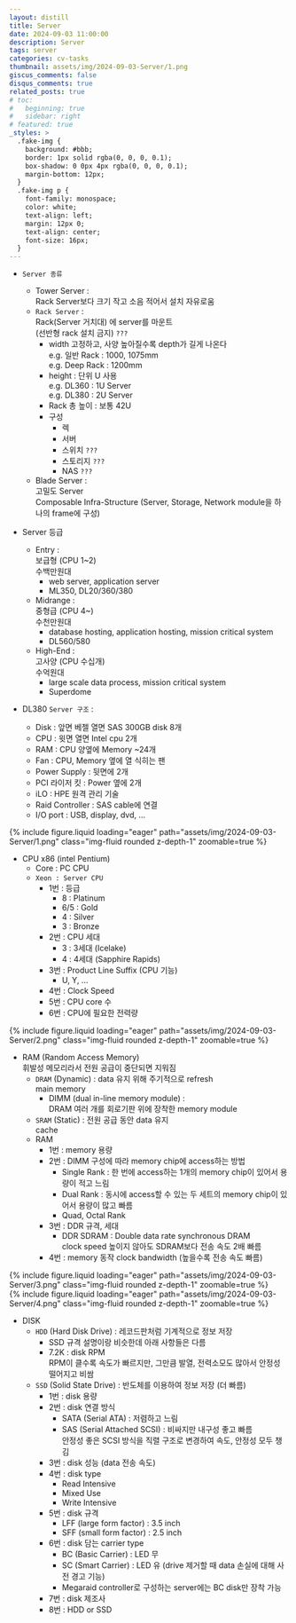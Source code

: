 ```yaml
---
layout: distill
title: Server
date: 2024-09-03 11:00:00
description: Server
tags: server
categories: cv-tasks
thumbnail: assets/img/2024-09-03-Server/1.png
giscus_comments: false
disqus_comments: true
related_posts: true
# toc:
#   beginning: true
#   sidebar: right
# featured: true
_styles: >
  .fake-img {
    background: #bbb;
    border: 1px solid rgba(0, 0, 0, 0.1);
    box-shadow: 0 0px 4px rgba(0, 0, 0, 0.1);
    margin-bottom: 12px;
  }
  .fake-img p {
    font-family: monospace;
    color: white;
    text-align: left;
    margin: 12px 0;
    text-align: center;
    font-size: 16px;
  }
---
```


- `Server 종류`
  - Tower Server :  
  Rack Server보다 크기 작고 소음 적어서 설치 자유로움
  - `Rack Server` :  
  Rack(Server 거치대) 에 server를 마운트  
  (선반형 rack 설치 금지) `???`
    - width 고정하고, 사양 높아질수록 depth가 길게 나온다  
    e.g. 일반 Rack : 1000, 1075mm  
    e.g. Deep Rack : 1200mm
    - height : 단위 U 사용  
    e.g. DL360 : 1U Server  
    e.g. DL380 : 2U Server
    - Rack 총 높이 : 보통 42U
    - 구성  
      - 렉
      - 서버
      - 스위치 `???`
      - 스토리지 `???`
      - NAS `???`
  - Blade Server :  
  고밀도 Server  
  Composable Infra-Structure (Server, Storage, Network module을 하나의 frame에 구성)

- Server 등급  
  - Entry :  
  보급형 (CPU 1~2)  
  수백만원대
    - web server, application server  
    - ML350, DL20/360/380
  - Midrange :  
  중형급 (CPU 4~)  
  수천만원대
    - database hosting, application hosting, mission critical system
    - DL560/580
  - High-End :  
  고사양 (CPU 수십개)  
  수억원대
    - large scale data process, mission critical system
    - Superdome

- DL380 `Server 구조` :  
  - Disk : 앞면 베젤 열면 SAS 300GB disk 8개
  - CPU : 윗면 열면 Intel cpu 2개
  - RAM : CPU 양옆에 Memory ~24개
  - Fan : CPU, Memory 옆에 열 식히는 팬
  - Power Supply : 뒷면에 2개
  - PCI 라이저 킷 : Power 옆에 2개
  - iLO : HPE 원격 관리 기술
  - Raid Controller : SAS cable에 연결
  - I/O port : USB, display, dvd, ...

<div class="row mt-3">
    <div class="col-sm mt-3 mt-md-0">
        {% include figure.liquid loading="eager" path="assets/img/2024-09-03-Server/1.png" class="img-fluid rounded z-depth-1" zoomable=true %}
    </div>
</div>

- CPU x86 (intel Pentium)
  - Core : PC CPU  
  - `Xeon : Server CPU`  
    - 1번 : 등급
      - 8 : Platinum
      - 6/5 : Gold
      - 4 : Silver
      - 3 : Bronze
    - 2번 : CPU 세대
      - 3 : 3세대 (Icelake)
      - 4 : 4세대 (Sapphire Rapids)
    - 3번 : Product Line Suffix (CPU 기능)  
      - U, Y, ...
    - 4번 : Clock Speed
    - 5번 : CPU core 수
    - 6번 : CPU에 필요한 전력량

<div class="row mt-3">
    <div class="col-sm mt-3 mt-md-0">
        {% include figure.liquid loading="eager" path="assets/img/2024-09-03-Server/2.png" class="img-fluid rounded z-depth-1" zoomable=true %}
    </div>
</div>

- RAM (Random Access Memory)  
휘발성 메모리라서 전원 공급이 중단되면 지워짐
  - `DRAM` (Dynamic) : data 유지 위해 주기적으로 refresh  
  main memory
    - DIMM (dual in-line memory module) :  
    DRAM 여러 개를 회로기판 위에 장착한 memory module
  - `SRAM` (Static) : 전원 공급 동안 data 유지  
  cache
  - RAM  
    - 1번 : memory 용량
    - 2번 : DIMM 구성에 따라 memory chip에 access하는 방법
      - Single Rank : 한 번에 access하는 1개의 memory chip이 있어서 용량이 적고 느림
      - Dual Rank : 동시에 access할 수 있는 두 세트의 memory chip이 있어서 용량이 많고 빠름
      - Quad, Octal Rank
    - 3번 : DDR 규격, 세대  
      - DDR SDRAM : Double data rate synchronous DRAM  
      clock speed 높이지 않아도 SDRAM보다 전송 속도 2배 빠름
    - 4번 : memory 동작 clock bandwidth (높을수록 전송 속도 빠름)

<div class="row mt-3">
    <div class="col-sm mt-3 mt-md-0">
        {% include figure.liquid loading="eager" path="assets/img/2024-09-03-Server/3.png" class="img-fluid rounded z-depth-1" zoomable=true %}
    </div>
</div>
<div class="row mt-3">
    <div class="col-sm mt-3 mt-md-0">
        {% include figure.liquid loading="eager" path="assets/img/2024-09-03-Server/4.png" class="img-fluid rounded z-depth-1" zoomable=true %}
    </div>
</div>

- DISK  
  - `HDD` (Hard Disk Drive) : 레코드판처럼 기계적으로 정보 저장
    - SSD 규격 설명이랑 비슷한데 아래 사항들은 다름
    - 7.2K : disk RPM  
    RPM이 클수록 속도가 빠르지만, 그만큼 발열, 전력소모도 많아서 안정성 떨어지고 비쌈
  - `SSD` (Solid State Drive) : 반도체를 이용하여 정보 저장 (더 빠름)
    - 1번 : disk 용량
    - 2번 : disk 연결 방식  
      - SATA (Serial ATA) : 저렴하고 느림
      - SAS (Serial Attached SCSI) : 비싸지만 내구성 좋고 빠름  
      안정성 좋은 SCSI 방식을 직렬 구조로 변경하여 속도, 안정성 모두 챙김
    - 3번 : disk 성능 (data 전송 속도)
    - 4번 : disk type
      - Read Intensive
      - Mixed Use
      - Write Intensive
    - 5번 : disk 규격
      - LFF (large form factor) : 3.5 inch
      - SFF (small form factor) : 2.5 inch
    - 6번 : disk 담는 carrier type
      - BC (Basic Carrier) : LED 무 
      - SC (Smart Carrier) : LED 유 (drive 제거할 때 data 손실에 대해 사전 경고 기능)
      - Megaraid controller로 구성하는 server에는 BC disk만 장착 가능
    - 7번 : disk 제조사
    - 8번 : HDD or SSD
  